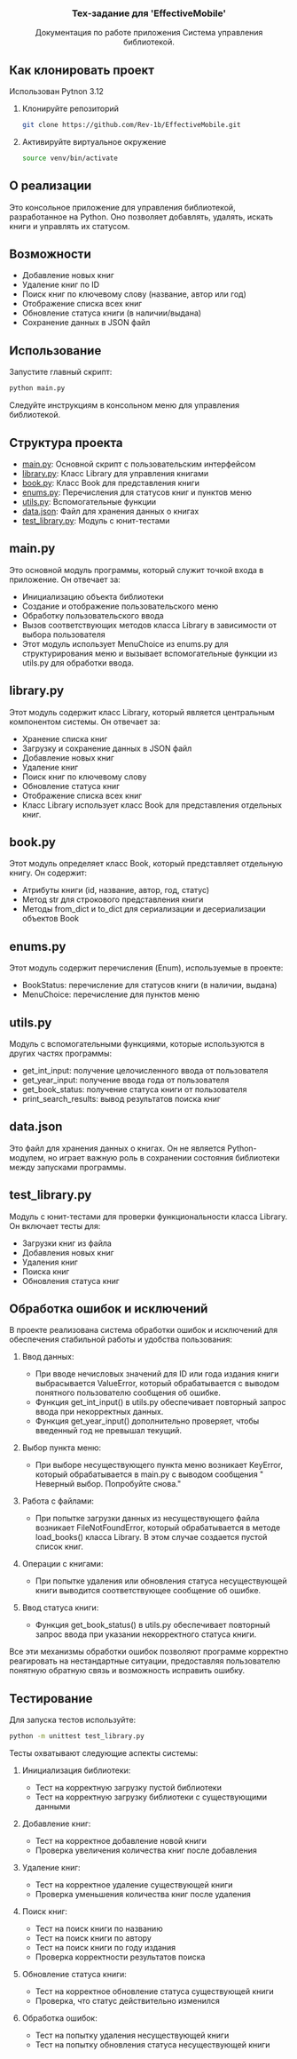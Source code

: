 <h3 align="center">Тех-задание для 'EffectiveMobile'</h3>
<div align="center">
  <p align="center">
    Документация по работе приложения Cистема управления библиотекой.
    <br />
</div>

## Как клонировать проект

Использован Pytnon 3.12

1. Клонируйте репозиторий
   ```sh
   git clone https://github.com/Rev-1b/EffectiveMobile.git
   ```
2. Активируйте виртуальное окружение
   ```sh
   source venv/bin/activate
   ```

## О реализации

Это консольное приложение для управления библиотекой, разработанное на Python. Оно позволяет добавлять, удалять, искать
книги и управлять их статусом.

## Возможности

- Добавление новых книг
- Удаление книг по ID
- Поиск книг по ключевому слову (название, автор или год)
- Отображение списка всех книг
- Обновление статуса книги (в наличии/выдана)
- Сохранение данных в JSON файл

## Использование

Запустите главный скрипт:

```sh
python main.py 
```

Следуйте инструкциям в консольном меню для управления библиотекой.

## Структура проекта

- <a href="#main">main.py</a>: Основной скрипт с пользовательским интерфейсом
- <a href="#library">library.py</a>: Класс Library для управления книгами
- <a href="#book">book.py</a>: Класс Book для представления книги
- <a href="#enums">enums.py</a>: Перечисления для статусов книг и пунктов меню
- <a href="#utils">utils.py</a>: Вспомогательные функции
- <a href="#data">data.json</a>: Файл для хранения данных о книгах
- <a href="#test_library">test_library.py</a>: Модуль с юнит-тестами

## <span id="main">main.py</span>

Это основной модуль программы, который служит точкой входа в приложение. Он отвечает за:

- Инициализацию объекта библиотеки
- Создание и отображение пользовательского меню
- Обработку пользовательского ввода
- Вызов соответствующих методов класса Library в зависимости от выбора пользователя
- Этот модуль использует MenuChoice из enums.py для структурирования меню и вызывает вспомогательные функции из utils.py
  для обработки ввода.

## <span id="library">library.py</span>

Этот модуль содержит класс Library, который является центральным компонентом системы. Он отвечает за:

- Хранение списка книг
- Загрузку и сохранение данных в JSON файл
- Добавление новых книг
- Удаление книг
- Поиск книг по ключевому слову
- Обновление статуса книг
- Отображение списка всех книг
- Класс Library использует класс Book для представления отдельных книг.

## <span id="book">book.py</span>

Этот модуль определяет класс Book, который представляет отдельную книгу. Он содержит:

- Атрибуты книги (id, название, автор, год, статус)
- Метод str для строкового представления книги
- Методы from_dict и to_dict для сериализации и десериализации объектов Book

## <span id="enums">enums.py</span>

Этот модуль содержит перечисления (Enum), используемые в проекте:

- BookStatus: перечисление для статусов книги (в наличии, выдана)
- MenuChoice: перечисление для пунктов меню

## <span id="utils">utils.py</span>

Модуль с вспомогательными функциями, которые используются в других частях программы:

- get_int_input: получение целочисленного ввода от пользователя
- get_year_input: получение ввода года от пользователя
- get_book_status: получение статуса книги от пользователя
- print_search_results: вывод результатов поиска книг

## <span id="data.json">data.json</span>

Это файл для хранения данных о книгах. Он не является Python-модулем, но играет важную роль в сохранении состояния
библиотеки между запусками программы.

## <span id="test_library">test_library.py</span>

Модуль с юнит-тестами для проверки функциональности класса Library. Он включает тесты для:

- Загрузки книг из файла
- Добавления новых книг
- Удаления книг
- Поиска книг
- Обновления статуса книг

## Обработка ошибок и исключений

В проекте реализована система обработки ошибок и исключений для обеспечения стабильной работы и удобства пользования:

1. Ввод данных:
    - При вводе нечисловых значений для ID или года издания книги выбрасывается ValueError, который обрабатывается с
      выводом понятного пользователю сообщения об ошибке.
    - Функция get_int_input() в utils.py обеспечивает повторный запрос ввода при некорректных данных.
    - Функция get_year_input() дополнительно проверяет, чтобы введенный год не превышал текущий.

2. Выбор пункта меню:
    - При выборе несуществующего пункта меню возникает KeyError, который обрабатывается в main.py с выводом сообщения "
      Неверный выбор. Попробуйте снова."

3. Работа с файлами:
    - При попытке загрузки данных из несуществующего файла возникает FileNotFoundError, который обрабатывается в методе
      load_books() класса Library. В этом случае создается пустой список книг.

4. Операции с книгами:
    - При попытке удаления или обновления статуса несуществующей книги выводится соответствующее сообщение об ошибке.

5. Ввод статуса книги:
    - Функция get_book_status() в utils.py обеспечивает повторный запрос ввода при указании некорректного статуса книги.

Все эти механизмы обработки ошибок позволяют программе корректно реагировать на нестандартные ситуации, предоставляя
пользователю понятную обратную связь и возможность исправить ошибку.

## Тестирование

Для запуска тестов используйте:

```sh
python -m unittest test_library.py
```

Тесты охватывают следующие аспекты системы:

1. Инициализация библиотеки:
    - Тест на корректную загрузку пустой библиотеки
    - Тест на корректную загрузку библиотеки с существующими данными

2. Добавление книг:
    - Тест на корректное добавление новой книги
    - Проверка увеличения количества книг после добавления

3. Удаление книг:
    - Тест на корректное удаление существующей книги
    - Проверка уменьшения количества книг после удаления

4. Поиск книг:
    - Тест на поиск книги по названию
    - Тест на поиск книги по автору
    - Тест на поиск книги по году издания
    - Проверка корректности результатов поиска

5. Обновление статуса книги:
    - Тест на корректное обновление статуса существующей книги
    - Проверка, что статус действительно изменился

6. Обработка ошибок:
    - Тест на попытку удаления несуществующей книги
    - Тест на попытку обновления статуса несуществующей книги